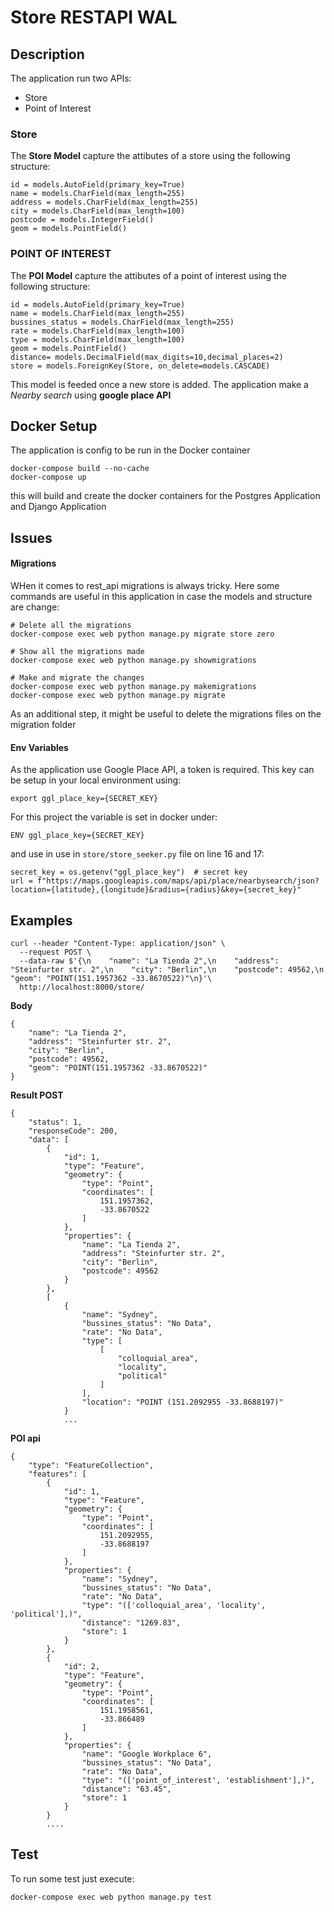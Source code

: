 # Store RESTAPI WAL

## Description

The application run two APIs:

- Store
- Point of Interest

### Store

The **Store Model** capture the attibutes of a store using the following structure:

```
id = models.AutoField(primary_key=True)
name = models.CharField(max_length=255)
address = models.CharField(max_length=255)
city = models.CharField(max_length=100)
postcode = models.IntegerField()
geom = models.PointField()
```

### POINT OF INTEREST

The **POI Model** capture the attibutes of a point of interest using the following structure:

```
id = models.AutoField(primary_key=True)
name = models.CharField(max_length=255)
bussines_status = models.CharField(max_length=255)
rate = models.CharField(max_length=100)
type = models.CharField(max_length=100)
geom = models.PointField()
distance= models.DecimalField(max_digits=10,decimal_places=2)
store = models.ForeignKey(Store, on_delete=models.CASCADE)
```

This model is feeded once a new store is added. The application make a _Nearby search_ using **google place API**

## Docker Setup

The application is config to be run in the Docker container

```
docker-compose build --no-cache
docker-compose up
```

this will build and create the docker containers for the Postgres Application and Django Application

## Issues

#### Migrations

WHen it comes to rest_api migrations is always tricky. Here some commands are useful in this application in case the models and structure are change:

```
# Delete all the migrations
docker-compose exec web python manage.py migrate store zero

# Show all the migrations made
docker-compose exec web python manage.py showmigrations

# Make and migrate the changes
docker-compose exec web python manage.py makemigrations
docker-compose exec web python manage.py migrate
```

As an additional step, it might be useful to delete the migrations files on the migration folder

#### Env Variables

As the application use Google Place API, a token is required. This key can be setup in your local environment using:

```
export ggl_place_key={SECRET_KEY}
```

For this project the variable is set in docker under:

```
ENV ggl_place_key={SECRET_KEY}
```

and use in use in `store/store_seeker.py` file on line 16 and 17:

```
secret_key = os.getenv("ggl_place_key")  # secret key
url = f"https://maps.googleapis.com/maps/api/place/nearbysearch/json?location={latitude},{longitude}&radius={radius}&key={secret_key}"
```

## Examples

```
curl --header "Content-Type: application/json" \
  --request POST \
  --data-raw $'{\n    "name": "La Tienda 2",\n    "address": "Steinfurter str. 2",\n    "city": "Berlin",\n    "postcode": 49562,\n    "geom": "POINT(151.1957362 -33.8670522)"\n}'\
  http://localhost:8000/store/
```

**Body**

```
{
    "name": "La Tienda 2",
    "address": "Steinfurter str. 2",
    "city": "Berlin",
    "postcode": 49562,
    "geom": "POINT(151.1957362 -33.8670522)"
}
```

**Result POST**

```
{
    "status": 1,
    "responseCode": 200,
    "data": [
        {
            "id": 1,
            "type": "Feature",
            "geometry": {
                "type": "Point",
                "coordinates": [
                    151.1957362,
                    -33.8670522
                ]
            },
            "properties": {
                "name": "La Tienda 2",
                "address": "Steinfurter str. 2",
                "city": "Berlin",
                "postcode": 49562
            }
        },
        [
            {
                "name": "Sydney",
                "bussines_status": "No Data",
                "rate": "No Data",
                "type": [
                    [
                        "colloquial_area",
                        "locality",
                        "political"
                    ]
                ],
                "location": "POINT (151.2092955 -33.8688197)"
            }
            ...
```

**POI api**

```
{
    "type": "FeatureCollection",
    "features": [
        {
            "id": 1,
            "type": "Feature",
            "geometry": {
                "type": "Point",
                "coordinates": [
                    151.2092955,
                    -33.8688197
                ]
            },
            "properties": {
                "name": "Sydney",
                "bussines_status": "No Data",
                "rate": "No Data",
                "type": "(['colloquial_area', 'locality', 'political'],)",
                "distance": "1269.83",
                "store": 1
            }
        },
        {
            "id": 2,
            "type": "Feature",
            "geometry": {
                "type": "Point",
                "coordinates": [
                    151.1958561,
                    -33.866489
                ]
            },
            "properties": {
                "name": "Google Workplace 6",
                "bussines_status": "No Data",
                "rate": "No Data",
                "type": "(['point_of_interest', 'establishment'],)",
                "distance": "63.45",
                "store": 1
            }
        }
        ....
```

## Test

To run some test just execute:

```
docker-compose exec web python manage.py test
```
